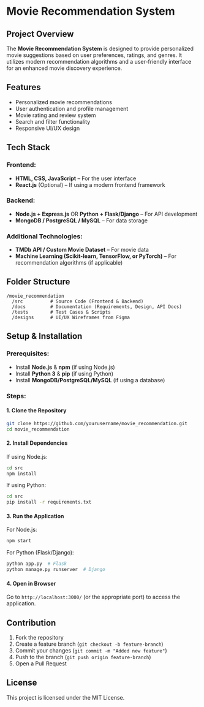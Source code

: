 # Movie Recommendation System

## Project Overview
The **Movie Recommendation System** is designed to provide personalized movie suggestions based on user preferences, ratings, and genres. It utilizes modern recommendation algorithms and a user-friendly interface for an enhanced movie discovery experience.

## Features
- Personalized movie recommendations
- User authentication and profile management
- Movie rating and review system
- Search and filter functionality
- Responsive UI/UX design

## Tech Stack
### Frontend:
- **HTML, CSS, JavaScript** – For the user interface
- **React.js** (Optional) – If using a modern frontend framework

### Backend:
- **Node.js + Express.js** OR **Python + Flask/Django** – For API development
- **MongoDB / PostgreSQL / MySQL** – For data storage

### Additional Technologies:
- **TMDb API / Custom Movie Dataset** – For movie data
- **Machine Learning (Scikit-learn, TensorFlow, or PyTorch)** – For recommendation algorithms (if applicable)

## Folder Structure
```
/movie_recommendation
  /src          # Source Code (Frontend & Backend)
  /docs         # Documentation (Requirements, Design, API Docs)
  /tests        # Test Cases & Scripts
  /designs      # UI/UX Wireframes from Figma
```

## Setup & Installation
### Prerequisites:
- Install **Node.js** & **npm** (if using Node.js)
- Install **Python 3** & **pip** (if using Python)
- Install **MongoDB/PostgreSQL/MySQL** (if using a database)

### Steps:
#### **1. Clone the Repository**
```bash
git clone https://github.com/yourusername/movie_recommendation.git
cd movie_recommendation
```
#### **2. Install Dependencies**
If using Node.js:
```bash
cd src
npm install
```
If using Python:
```bash
cd src
pip install -r requirements.txt
```
#### **3. Run the Application**
For Node.js:
```bash
npm start
```
For Python (Flask/Django):
```bash
python app.py  # Flask
python manage.py runserver  # Django
```
#### **4. Open in Browser**
Go to `http://localhost:3000/` (or the appropriate port) to access the application.

## Contribution
1. Fork the repository
2. Create a feature branch (`git checkout -b feature-branch`)
3. Commit your changes (`git commit -m "Added new feature"`)
4. Push to the branch (`git push origin feature-branch`)
5. Open a Pull Request

## License
This project is licensed under the MIT License.


